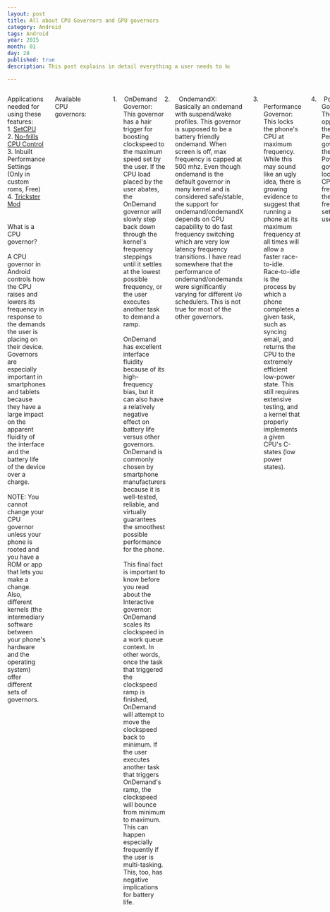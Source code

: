 ```yaml
---
layout: post
title: All about CPU Governors and GPU governors
category: Android
tags: Android 
year: 2015
month: 01
day: 28
published: true
description: This post explains in detail everything a user needs to know about CPU and GPU governors and their various types.

---
```


<div class="row">	
	<div class="span9 columns">
		<p class="MsoNormal">
Applications needed for using these features: <br>
1. <a href="https://play.google.com/store/apps/details?id=com.mhuang.overclocking&hl=en" target="_blank">SetCPU</a><br>
2. <a href="https://play.google.com/store/apps/details?id=it.sineo.android.noFrillsCPU&hl=en" target="_blank">No-frills CPU Control</a><br>
3. Inbuilt Performance Settings (Only in custom roms, Free)<br>
4. <a href="https://play.google.com/store/apps/details?id=com.bigeyes0x0.trickstermod&hl=en" target="_blank">Trickster Mod</a> <br>

<br>
<br>
What is a CPU governor?<br>
<br>
A CPU governor in Android controls how the CPU raises and lowers its frequency in response to the demands the user is placing on their device. Governors are especially important in smartphones and tablets because they have a large impact on the apparent fluidity of the interface and the battery life of the device over a charge. <br>
<br>
NOTE: You cannot change your CPU governor unless your phone is rooted and you have a ROM or app that lets you make a change. Also, different kernels (the intermediary software between your phone's hardware and the operating system) offer different sets of governors. <br>
<br>

Available CPU governors:<br style="">
<!--[if !supportLineBreakNewLine]--><br style="">
<!--[endif]--><o:p></o:p></p>
<p class="MsoListParagraphCxSpFirst"
 style="text-indent: -0.25in;"><!--[if !supportLists]--><span
 style=""><span style="">1.<span
 style="font-family: &quot;Times New Roman&quot;; font-style: normal; font-variant: normal; font-weight: normal; font-size: 7pt; line-height: normal; font-size-adjust: none; font-stretch: normal;">&nbsp;&nbsp;&nbsp;&nbsp;&nbsp;&nbsp;
</span></span></span><!--[endif]-->OnDemand
Governor:<br>
This governor has a hair trigger for boosting clockspeed to the maximum
speed
set by the user. If the CPU load placed by the user abates, the
OnDemand
governor will slowly step back down through the kernel's frequency
steppings
until it settles at the lowest possible frequency, or the user executes
another
task to demand a ramp.<br>
<br>
OnDemand has excellent interface fluidity because of its high-frequency
bias,
but it can also have a relatively negative effect on battery life
versus other
governors. OnDemand is commonly chosen by smartphone manufacturers
because it
is well-tested, reliable, and virtually guarantees the smoothest
possible
performance for the phone.<br>
<br>
This final fact is important to know before you read about the
Interactive
governor: OnDemand scales its clockspeed in a work queue context. In
other
words, once the task that triggered the clockspeed ramp is finished,
OnDemand
will attempt to move the clockspeed back to minimum. If the user
executes
another task that triggers OnDemand's ramp, the clockspeed will bounce
from
minimum to maximum. This can happen especially frequently if the user
is
multi-tasking. This, too, has negative implications for battery life.<br
 style="">
<!--[if !supportLineBreakNewLine]--><br style="">
<!--[endif]--><o:p></o:p></p>
<p class="MsoListParagraphCxSpMiddle"
 style="text-indent: -0.25in;"><!--[if !supportLists]--><span
 style=""><span style="">2.<span
 style="font-family: &quot;Times New Roman&quot;; font-style: normal; font-variant: normal; font-weight: normal; font-size: 7pt; line-height: normal; font-size-adjust: none; font-stretch: normal;">&nbsp;&nbsp;&nbsp;&nbsp;&nbsp;&nbsp;
</span></span></span><!--[endif]--><span
 style="">&nbsp;</span>OndemandX:<br>
Basically an ondemand with suspend/wake profiles. This governor is
supposed to
be a battery friendly ondemand. When screen is off, max frequency is
capped at
500 mhz. Even though ondemand is the default governor in many kernel
and is
considered safe/stable, the support for ondemand/ondemandX depends on
CPU
capability to do fast frequency switching which are very low latency
frequency
transitions. I have read somewhere that the performance of
ondemand/ondemandx
were significantly varying for different i/o schedulers. This is not
true for
most of the other governors.<o:p></o:p></p>
<p class="MsoListParagraphCxSpMiddle"><o:p>&nbsp;</o:p></p>
<p class="MsoListParagraphCxSpMiddle"
 style="text-indent: -0.25in;"><!--[if !supportLists]--><span
 style=""><span style="">3.<span
 style="font-family: &quot;Times New Roman&quot;; font-style: normal; font-variant: normal; font-weight: normal; font-size: 7pt; line-height: normal; font-size-adjust: none; font-stretch: normal;">&nbsp;&nbsp;&nbsp;&nbsp;&nbsp;&nbsp;
</span></span></span><!--[endif]-->Performance
Governor:<br>
This locks the phone's CPU at maximum frequency. While this may sound
like an
ugly idea, there is growing evidence to suggest that running a phone at
its
maximum frequency at all times will allow a faster race-to-idle.
Race-to-idle
is the process by which a phone completes a given task, such as syncing
email,
and returns the CPU to the extremely efficient low-power state. This
still
requires extensive testing, and a kernel that properly implements a
given CPU's
C-states (low power states).<o:p></o:p></p>
<p class="MsoListParagraphCxSpMiddle"><o:p>&nbsp;</o:p></p>
<p class="MsoListParagraphCxSpMiddle"
 style="text-indent: -0.25in;"><!--[if !supportLists]--><span
 style=""><span style="">4.<span
 style="font-family: &quot;Times New Roman&quot;; font-style: normal; font-variant: normal; font-weight: normal; font-size: 7pt; line-height: normal; font-size-adjust: none; font-stretch: normal;">&nbsp;&nbsp;&nbsp;&nbsp;&nbsp;&nbsp;
</span></span></span><!--[endif]-->Powersave
Governor:<br>
The opposite of the Performance governor, the Powersave governor locks
the CPU
frequency at the lowest frequency set by the user.<br style="">
<!--[if !supportLineBreakNewLine]--><br style="">
<!--[endif]--><o:p></o:p></p>
<p class="MsoListParagraphCxSpMiddle"><o:p>&nbsp;</o:p></p>
<p class="MsoListParagraphCxSpMiddle"
 style="text-indent: -0.25in;"><!--[if !supportLists]--><span
 style=""><span style="">5.<span
 style="font-family: &quot;Times New Roman&quot;; font-style: normal; font-variant: normal; font-weight: normal; font-size: 7pt; line-height: normal; font-size-adjust: none; font-stretch: normal;">&nbsp;&nbsp;&nbsp;&nbsp;&nbsp;&nbsp;
</span></span></span><!--[endif]-->Conservative
Governor:<br>
This biases the phone to prefer the lowest possible clockspeed as often
as
possible. In other words, a larger and more persistent load must be
placed on
the CPU before the conservative governor will be prompted to raise the
CPU
clockspeed. Depending on how the developer has implemented this
governor, and
the minimum clockspeed chosen by the user, the conservative governor
can
introduce choppy performance. On the other hand, it can be good for
battery
life.<br>
<br>
The Conservative Governor is also frequently described as a "slow
OnDemand," if that helps to give you a more complete picture of its
functionality.<br>
<br style="">
<!--[if !supportLineBreakNewLine]--><br style="">
<!--[endif]--><o:p></o:p></p>
<p class="MsoListParagraphCxSpMiddle"
 style="text-indent: -0.25in;"><!--[if !supportLists]--><span
 style=""><span style="">6.<span
 style="font-family: &quot;Times New Roman&quot;; font-style: normal; font-variant: normal; font-weight: normal; font-size: 7pt; line-height: normal; font-size-adjust: none; font-stretch: normal;">&nbsp;&nbsp;&nbsp;&nbsp;&nbsp;&nbsp;
</span></span></span><!--[endif]-->Userspace
Governor:<br>
This governor, exceptionally rare for the world of mobile devices,
allows any
program executed by the user to set the CPU's operating frequency. This
governor is more common amongst servers or desktop PCs where an
application
(like a power profile app) needs privileges to set the CPU clockspeed.<br>
<br style="">
<!--[if !supportLineBreakNewLine]--><br style="">
<!--[endif]--><o:p></o:p></p>
<p class="MsoListParagraphCxSpMiddle"
 style="text-indent: -0.25in;"><!--[if !supportLists]--><span
 style=""><span style="">7.<span
 style="font-family: &quot;Times New Roman&quot;; font-style: normal; font-variant: normal; font-weight: normal; font-size: 7pt; line-height: normal; font-size-adjust: none; font-stretch: normal;">&nbsp;&nbsp;&nbsp;&nbsp;&nbsp;&nbsp;
</span></span></span><!--[endif]-->Min
Max<br>
well this governor makes use of only min &amp; maximum frequency
based on
workload... no intermediate frequencies are used.<br>
<br style="">
<!--[if !supportLineBreakNewLine]--><br style="">
<!--[endif]--><o:p></o:p></p>
<p class="MsoListParagraphCxSpMiddle"
 style="text-indent: -0.25in;"><!--[if !supportLists]--><span
 style=""><span style="">8.<span
 style="font-family: &quot;Times New Roman&quot;; font-style: normal; font-variant: normal; font-weight: normal; font-size: 7pt; line-height: normal; font-size-adjust: none; font-stretch: normal;">&nbsp;&nbsp;&nbsp;&nbsp;&nbsp;&nbsp;
</span></span></span><!--[endif]-->Interactive
Governor:<br>
Much like the OnDemand governor, the Interactive governor dynamically
scales
CPU clockspeed in response to the workload placed on the CPU by the
user. This
is where the similarities end. Interactive is significantly more
responsive
than OnDemand, because it's faster at scaling to maximum frequency.<br>
<br>
Unlike OnDemand, which you'll recall scales clockspeed in the context
of a work
queue, Interactive scales the clockspeed over the course of a timer set
arbitrarily by the kernel developer. In other words, if an application
demands
a ramp to maximum clockspeed (by placing 100% load on the CPU), a user
can
execute another task before the governor starts reducing CPU frequency.
This
can eliminate the frequency bouncing discussed in the OnDemand section.
Because
of this timer, Interactive is also better prepared to utilize
intermediate
clockspeeds that fall between the minimum and maximum CPU frequencies.
This is another
pro-battery life benefit of Interactive.<br>
<br>
However, because Interactive is permitted to spend more time at maximum
frequency than OnDemand (for device performance reasons), the
battery-saving
benefits discussed above are effectively negated. Long story short,
Interactive
offers better performance than OnDemand (some say the best performance
of any
governor) and negligibly different battery life.<br>
<br>
Interactive also makes the assumption that a user turning the screen on
will
shortly be followed by the user interacting with some application on
their
device. Because of this, screen on triggers a ramp to maximum
clockspeed,
followed by the timer behavior described above.<br>
<br>
<br style="">
<!--[if !supportLineBreakNewLine]--><br style="">
<!--[endif]--><o:p></o:p></p>
<p class="MsoListParagraphCxSpMiddle"
 style="text-indent: -0.25in;"><!--[if !supportLists]--><span
 style=""><span style="">9.<span
 style="font-family: &quot;Times New Roman&quot;; font-style: normal; font-variant: normal; font-weight: normal; font-size: 7pt; line-height: normal; font-size-adjust: none; font-stretch: normal;">&nbsp;&nbsp;&nbsp;&nbsp;&nbsp;&nbsp;
</span></span></span><!--[endif]-->InteractiveX
Governor:<br>
Created by kernel developer "Imoseyon," the InteractiveX governor is
based heavily on the Interactive governor, enhanced with tuned timer
parameters
to better balance battery vs. performance. The InteractiveX governor's
defining
feature, however, is that it locks the CPU frequency to the user's
lowest
defined speed when the screen is off.<br>
<br style="">
<!--[if !supportLineBreakNewLine]--><br style="">
<!--[endif]--><o:p></o:p></p>
<p class="MsoListParagraphCxSpMiddle"
 style="text-indent: -0.25in;"><!--[if !supportLists]--><span
 style=""><span style="">10.<span
 style="font-family: &quot;Times New Roman&quot;; font-style: normal; font-variant: normal; font-weight: normal; font-size: 7pt; line-height: normal; font-size-adjust: none; font-stretch: normal;">&nbsp;&nbsp;
</span></span></span><!--[endif]-->Smartass<br>
Is based on the concept of the interactive governor.<br>
I have always agreed that in theory the way interactive works – by
taking over
the idle loop – is very attractive. I have never managed to tweak it so
it
would behave decently in real life. Smartass is a complete rewrite of
the code
plus more. I think its a success. Performance is on par with the “old”
minmax
and I think smartass is a bit more responsive. Battery life is hard to
quantify
precisely but it does spend much more time at the lower frequencies.<br>
Smartass will also cap the max frequency when sleeping to. Lets take
for
example the 528/176 kernel, it will sleep at 352/176. No need for sleep
profiles any more!"<br>
<br style="">
<!--[if !supportLineBreakNewLine]--><br style="">
<!--[endif]--><o:p></o:p></p>
<p class="MsoListParagraphCxSpMiddle"
 style="text-indent: -0.25in;"><!--[if !supportLists]--><span
 style=""><span style="">11.<span
 style="font-family: &quot;Times New Roman&quot;; font-style: normal; font-variant: normal; font-weight: normal; font-size: 7pt; line-height: normal; font-size-adjust: none; font-stretch: normal;">&nbsp;&nbsp;
</span></span></span><!--[endif]-->SmartassV2:<br>
Version 2 of the original smartass governor from Erasmux. The governor
aim for
an "ideal frequency", and ramp up more aggressively towards this freq
and less aggressive after. It uses different ideal frequencies for
screen on
and screen off, namely awake_ideal_freq and sleep_ideal_freq. This
governor
scales down CPU very fast (to hit sleep_ideal_freq soon) while screen
is off
and scales up rapidly to awake_ideal_freq (500 mhz for GS2 by default)
when
screen is on. There's no upper limit for frequency while screen is off
(unlike
Smartass). So the entire frequency range is available for the governor
to use
during screen-on and screen-off state. The motto of this governor is a
balance
between performance and battery.<br>
<br style="">
<!--[if !supportLineBreakNewLine]--><br style="">
<!--[endif]--><o:p></o:p></p>
<p class="MsoListParagraphCxSpMiddle"
 style="text-indent: -0.25in;"><!--[if !supportLists]--><span
 style=""><span style="">12.<span
 style="font-family: &quot;Times New Roman&quot;; font-style: normal; font-variant: normal; font-weight: normal; font-size: 7pt; line-height: normal; font-size-adjust: none; font-stretch: normal;">&nbsp;&nbsp;
</span></span></span><!--[endif]-->Scary<br>
A new governor wrote based on conservative with some smartass features,
it
scales accordingly to conservatives laws. So it will start from the
bottom,
take a load sample, if it's above the upthreshold, ramp up only one
speed at a
time, and ramp down one at a time. It will automatically cap the off
screen
speeds to 245Mhz, and if your min freq is higher than 245mhz, it will
reset the
min to 120mhz while screen is off and restore it upon screen awakening,
and
still scale accordingly to conservatives laws. So it spends most of its
time at
lower frequencies. The goal of this is to get the best battery life
with decent
performance. It will give the same performance as conservative right
now, it
will get tweaked over time.<br>
<br style="">
<!--[if !supportLineBreakNewLine]--><br style="">
<!--[endif]--><o:p></o:p></p>
<p class="MsoListParagraphCxSpMiddle"
 style="text-indent: -0.25in;"><!--[if !supportLists]--><span
 style=""><span style="">13.<span
 style="font-family: &quot;Times New Roman&quot;; font-style: normal; font-variant: normal; font-weight: normal; font-size: 7pt; line-height: normal; font-size-adjust: none; font-stretch: normal;">&nbsp;&nbsp;
</span></span></span><!--[endif]-->Lagfree:<br>
Lagfree is similar to ondemand. Main difference is it's optimization to
become
more battery friendly. Frequency is gracefully decreased and increased,
unlike
ondemand which jumps to 100% too often. Lagfree does not skip any
frequency
step while scaling up or down. Remember that if there's a requirement
for
sudden burst of power, lagfree can not satisfy that since it has to
raise cpu
through each higher frequency step from current. Some users report that
video
playback using lagfree stutters a little.<br>
<br style="">
<!--[if !supportLineBreakNewLine]--><br style="">
<!--[endif]--><o:p></o:p></p>
<p class="MsoListParagraphCxSpMiddle"
 style="text-indent: -0.25in;"><!--[if !supportLists]--><span
 style=""><span style="">14.<span
 style="font-family: &quot;Times New Roman&quot;; font-style: normal; font-variant: normal; font-weight: normal; font-size: 7pt; line-height: normal; font-size-adjust: none; font-stretch: normal;">&nbsp;&nbsp;
</span></span></span><!--[endif]-->Smoothass:<br>
The same as the Smartass “governor” But MUCH more aggressive &amp;
across the
board this one has a better battery life that is about a third better
than
stock KERNEL<br>
<br style="">
<!--[if !supportLineBreakNewLine]--><br style="">
<!--[endif]--><o:p></o:p></p>
<p class="MsoListParagraphCxSpMiddle"
 style="text-indent: -0.25in;"><!--[if !supportLists]--><span
 style=""><span style="">15.<span
 style="font-family: &quot;Times New Roman&quot;; font-style: normal; font-variant: normal; font-weight: normal; font-size: 7pt; line-height: normal; font-size-adjust: none; font-stretch: normal;">&nbsp;&nbsp;
</span></span></span><!--[endif]-->Brazilianwax:<br>
Similar to smartassV2. More aggressive ramping, so more performance,
less
battery<br>
<br style="">
<!--[if !supportLineBreakNewLine]--><br style="">
<!--[endif]--><o:p></o:p></p>
<p class="MsoListParagraphCxSpMiddle"
 style="text-indent: -0.25in;"><!--[if !supportLists]--><span
 style=""><span style="">16.<span
 style="font-family: &quot;Times New Roman&quot;; font-style: normal; font-variant: normal; font-weight: normal; font-size: 7pt; line-height: normal; font-size-adjust: none; font-stretch: normal;">&nbsp;&nbsp;
</span></span></span><!--[endif]-->SavagedZen:<br>
Another smartassV2 based governor. Achieves good balance between
performance
&amp; battery as compared to brazilianwax.<br>
<br style="">
<!--[if !supportLineBreakNewLine]--><br style="">
<!--[endif]--><o:p></o:p></p>
<p class="MsoListParagraphCxSpMiddle"
 style="text-indent: -0.25in;"><!--[if !supportLists]--><span
 style=""><span style="">17.<span
 style="font-family: &quot;Times New Roman&quot;; font-style: normal; font-variant: normal; font-weight: normal; font-size: 7pt; line-height: normal; font-size-adjust: none; font-stretch: normal;">&nbsp;&nbsp;
</span></span></span><!--[endif]-->Lazy:<br>
This governor from Ezekeel is basically an ondemand with an additional
parameter min_time_state to specify the minimum time CPU stays on a
frequency
before scaling up/down. The Idea here is to eliminate any instabilities
caused
by fast frequency switching by ondemand. Lazy governor polls more often
than
ondemand, but changes frequency only after completing min_time_state on
a step
overriding sampling interval. Lazy also has a screenoff_maxfreq
parameter which
when enabled will cause the governor to always select the maximum
frequency
while the screen is off.<br>
<br style="">
<!--[if !supportLineBreakNewLine]--><br style="">
<!--[endif]--><o:p></o:p></p>
<p class="MsoListParagraphCxSpMiddle"
 style="text-indent: -0.25in;"><!--[if !supportLists]--><span
 style=""><span style="">18.<span
 style="font-family: &quot;Times New Roman&quot;; font-style: normal; font-variant: normal; font-weight: normal; font-size: 7pt; line-height: normal; font-size-adjust: none; font-stretch: normal;">&nbsp;&nbsp;
</span></span></span><!--[endif]-->Lionheart:<br>
Lionheart is a conservative-based governor which is based on samsung's
update3
source.<br>
The tunables (such as the thresholds and sampling rate) were changed so
the
governor behaves more like the performance one, at the cost of battery
as the
scaling is very aggressive.<br>
<br style="">
<!--[if !supportLineBreakNewLine]--><br style="">
<!--[endif]--><o:p></o:p></p>
<p class="MsoListParagraphCxSpMiddle"
 style="text-indent: -0.25in;"><!--[if !supportLists]--><span
 style=""><span style="">19.<span
 style="font-family: &quot;Times New Roman&quot;; font-style: normal; font-variant: normal; font-weight: normal; font-size: 7pt; line-height: normal; font-size-adjust: none; font-stretch: normal;">&nbsp;&nbsp;
</span></span></span><!--[endif]-->LionheartX<br>
LionheartX is based on Lionheart but has a few changes on the tunables
and
features a suspend profile based on Smartass governor.<br>
<br style="">
<!--[if !supportLineBreakNewLine]--><br style="">
<!--[endif]--><o:p></o:p></p>
<p class="MsoListParagraphCxSpMiddle"
 style="text-indent: -0.25in;"><!--[if !supportLists]--><span
 style=""><span style="">20.<span
 style="font-family: &quot;Times New Roman&quot;; font-style: normal; font-variant: normal; font-weight: normal; font-size: 7pt; line-height: normal; font-size-adjust: none; font-stretch: normal;">&nbsp;&nbsp;
</span></span></span><!--[endif]-->Intellidemand:<br>
Intellidemand aka Intelligent Ondemand from Faux is yet another
governor that's
based on ondemand. Unlike what some users believe, this governor is not
the
replacement for OC Daemon (Having different governors for sleep and
awake). The
original intellidemand behaves differently according to GPU usage. When
GPU is
really busy (gaming, maps, benchmarking, etc) intellidemand behaves
like
ondemand. When GPU is 'idling' (or moderately busy), intellidemand
limits max
frequency to a step depending on frequencies available in your
device/kernel
for saving battery. This is called browsing mode. We can see some
'traces' of
interactive governor here. Frequency scale-up decision is made based on
idling
time of CPU. Lower idling time (&lt;20%) causes CPU to scale-up
from current
frequency. Frequency scale-down happens at steps=5% of max frequency.
(This
parameter is tunable only in conservative, among the popular governors)<br>
To sum up, this is an intelligent ondemand that enters browsing mode to
limit
max frequency when GPU is idling, and (exits browsing mode) behaves
like
ondemand when GPU is busy; to deliver performance for gaming and such.
Intellidemand does not jump to highest frequency when screen is off.<br>
<br style="">
<!--[if !supportLineBreakNewLine]--><br style="">
<!--[endif]--><o:p></o:p></p>
<p class="MsoListParagraphCxSpMiddle"
 style="text-indent: -0.25in;"><!--[if !supportLists]--><span
 style=""><span style="">21.<span
 style="font-family: &quot;Times New Roman&quot;; font-style: normal; font-variant: normal; font-weight: normal; font-size: 7pt; line-height: normal; font-size-adjust: none; font-stretch: normal;">&nbsp;&nbsp;
</span></span></span><!--[endif]-->Hotplug
Governor:<br>
The Hotplug governor performs very similarly to the OnDemand governor,
with the
added benefit of being more precise about how it steps down through the
kernel's frequency table as the governor measures the user's CPU load.
However,
the Hotplug governor's defining feature is its ability to turn unused
CPU cores
off during periods of low CPU utilization. This is known as
"hotplugging."<br style="">
<!--[if !supportLineBreakNewLine]--><br style="">
<!--[endif]--><o:p></o:p></p>
<p class="MsoListParagraphCxSpMiddle"
 style="text-indent: -0.25in;"><!--[if !supportLists]--><span
 style=""><span style="">22.<span
 style="font-family: &quot;Times New Roman&quot;; font-style: normal; font-variant: normal; font-weight: normal; font-size: 7pt; line-height: normal; font-size-adjust: none; font-stretch: normal;">&nbsp;&nbsp;
</span></span></span><!--[endif]-->BadAss
Goveronor:<br>
Badass removes all of this "fast peaking" to the max frequency. To
trigger a frequency increase, the system must run a bit with high load,
then
the frequency is bumped. If that is still not enough the governor gives
you
full throttle. (this transition should not take longer than 1-2
seconds,
depending on the load your system is experiencing)<br>
Badass will also take the gpu load into consideration. If the gpu is
moderately
busy it will bypass the above check and clock the cpu with 1188Mhz. If
the gpu
is crushed under load, badass will lift the restrictions to the cpu.<br
 style="">
<!--[if !supportLineBreakNewLine]--><br style="">
<!--[endif]--><o:p></o:p></p>
<p class="MsoListParagraphCxSpMiddle"
 style="text-indent: -0.25in;"><!--[if !supportLists]--><span
 style=""><span style="">23.<span
 style="font-family: &quot;Times New Roman&quot;; font-style: normal; font-variant: normal; font-weight: normal; font-size: 7pt; line-height: normal; font-size-adjust: none; font-stretch: normal;">&nbsp;&nbsp;
</span></span></span><!--[endif]-->Wheatley:<br>
Building on the classic 'ondemand' governor is implemented Wheatley
governor.
The governor has two additional parameters. Wheatley works as planned
and does
not hinder the proper C4 usage for task where the C4 can be used
properly. So
the results show that Wheatley works as intended and ensures that the
C4 state
is used whenever the task allows a proper efficient usage of the C4
state. For
more demanding tasks which cause a large number of wakeups and prevent
the
efficient usage of the C4 state, the governor resorts to the next best
power
saving mechanism and scales down the frequency. So with the new
highly-flexible
Wheatley governor one can have the best of both worlds.<br>
<br>
Obviously, this governor is only available on multi-core devices.<br
 style="">
<!--[if !supportLineBreakNewLine]--><br style="">
<!--[endif]--><o:p></o:p></p>
<p class="MsoListParagraphCxSpMiddle"
 style="text-indent: -0.25in;"><!--[if !supportLists]--><span
 style=""><span style="">24.<span
 style="font-family: &quot;Times New Roman&quot;; font-style: normal; font-variant: normal; font-weight: normal; font-size: 7pt; line-height: normal; font-size-adjust: none; font-stretch: normal;">&nbsp;&nbsp;
</span></span></span><!--[endif]-->Lulzactive:<br>
It's based on Interactive &amp; Smartass governors.<br>
Old Version: When workload is greater than or equal to 60%, the
governor scales
up CPU to next higher step. When workload is less than 60%, governor
scales
down CPU to next lower step. When screen is off, frequency is locked to
global
scaling minimum frequency.<br>
New Version: Three more user configurable parameters: inc_cpu_load,
pump_up_step, pump_down_step. Unlike older version, this one gives more
control
for the user. We can set the threshold at which governor decides to
scale
up/down. We can also set number of frequency steps to be skipped while
polling
up and down.<br>
When workload greater than or equal to inc_cpu_load, governor scales
CPU
pump_up_step steps up. When workload is less than inc_cpu_load,
governor scales
CPU down pump_down_step steps down.<br style="">
<!--[if !supportLineBreakNewLine]--><br style="">
<!--[endif]--><o:p></o:p></p>
<p class="MsoListParagraphCxSpMiddle"
 style="text-indent: -0.25in;"><!--[if !supportLists]--><span
 style=""><span style="">25.<span
 style="font-family: &quot;Times New Roman&quot;; font-style: normal; font-variant: normal; font-weight: normal; font-size: 7pt; line-height: normal; font-size-adjust: none; font-stretch: normal;">&nbsp;&nbsp;
</span></span></span><!--[endif]-->Pegasusq/Pegasusd<br>
<br>
The Pegasus-q / d is a multi-core based on the Ondemand governor and
governor
with integrated hot-plugging. It is quite stable and has the same
battery life
as ondemand. However, it is less stable than HYPER on some devices like
the S2
(before the PegasusQ governor was updated).<br>
Ongoing processes in the queue, we know that multiple processes can run
simultaneously on. These processes are active in an array, which is a
field
called "Run Queue" queue that is ongoing, with their priority values
​​arranged (priority will be used by the task scheduler, which then
decides
which process to run next).<br>
<br>
To ensure that each process has its fair share of resources, each
running for a
certain period and will eventually stop and then again placed in the
queue
until it is your turn again. If a program is terminated, so that others
can run
the program with the highest priority in the current queue is executed.<br
 style="">
<!--[if !supportLineBreakNewLine]--><br style="">
<!--[endif]--><o:p></o:p></p>
<p class="MsoListParagraphCxSpMiddle"
 style="text-indent: -0.25in;"><!--[if !supportLists]--><span
 style=""><span style="">26.<span
 style="font-family: &quot;Times New Roman&quot;; font-style: normal; font-variant: normal; font-weight: normal; font-size: 7pt; line-height: normal; font-size-adjust: none; font-stretch: normal;">&nbsp;&nbsp;
</span></span></span><!--[endif]-->Hotplugx<br>
<br>
It's a modified version of Hotplug and optimized for the suspension in
off-screen<br style="">
<!--[if !supportLineBreakNewLine]--><br style="">
<!--[endif]--><o:p></o:p></p>
<p class="MsoListParagraphCxSpMiddle"
 style="text-indent: -0.25in;"><!--[if !supportLists]--><span
 style=""><span style="">27.<span
 style="font-family: &quot;Times New Roman&quot;; font-style: normal; font-variant: normal; font-weight: normal; font-size: 7pt; line-height: normal; font-size-adjust: none; font-stretch: normal;">&nbsp;&nbsp;
</span></span></span><!--[endif]-->AbyssPlug<br>
<br>
It's a Governor derived from hotplug, it works the same way, but with
the
changes in savings for a better battery.<br style="">
<!--[if !supportLineBreakNewLine]--><br style="">
<!--[endif]--><o:p></o:p></p>
<p class="MsoListParagraphCxSpMiddle"
 style="text-indent: -0.25in;"><!--[if !supportLists]--><span
 style=""><span style="">28.<span
 style="font-family: &quot;Times New Roman&quot;; font-style: normal; font-variant: normal; font-weight: normal; font-size: 7pt; line-height: normal; font-size-adjust: none; font-stretch: normal;">&nbsp;&nbsp;
</span></span></span><!--[endif]-->MSM
DCVS<br>
<br>
A very efficient and wide range of Dynamic Clock and Voltage Scaling
(DCVS)
which addresses usage models from active standby to mid and high level
processing requirements. It makes the phone's CPU smoothly scale from
low
power, from low leakage mode to blazingly fast performance.Only to be
used by
Qualcomm CPUs.<br>
<br>
MSM is the prefix for the SOC (MSM8960) and DCVS is Dynamic Clock and
Voltage
Scaling. Makes sense, MSM-DCVS<br style="">
<!--[if !supportLineBreakNewLine]--><br style="">
<!--[endif]--><o:p></o:p></p>
<p class="MsoListParagraphCxSpMiddle"
 style="text-indent: -0.25in;"><!--[if !supportLists]--><span
 style=""><span style="">29.<span
 style="font-family: &quot;Times New Roman&quot;; font-style: normal; font-variant: normal; font-weight: normal; font-size: 7pt; line-height: normal; font-size-adjust: none; font-stretch: normal;">&nbsp;&nbsp;
</span></span></span><!--[endif]-->IntelliActive<br>
<br>
Based off Google's Interactive governor with the following enhancements:<br>
<br>
1. self-boost capability from input drivers (no need for PowerHAL
assist)<br>
2. two phase scheduling (idle/busy phases to prevent from jumping
directly to
max freq<br>
3. Checks for offline cpus and short circuits some unnecessary checks
to
improve code execution paths. Therefore, it avoids CPU hotplugging. <br
 style="">
<!--[if !supportLineBreakNewLine]--><br style="">
<!--[endif]--><o:p></o:p></p>
<p class="MsoListParagraphCxSpMiddle"
 style="text-indent: -0.25in;"><!--[if !supportLists]--><span
 style=""><span style="">30.<span
 style="font-family: &quot;Times New Roman&quot;; font-style: normal; font-variant: normal; font-weight: normal; font-size: 7pt; line-height: normal; font-size-adjust: none; font-stretch: normal;">&nbsp;&nbsp;
</span></span></span><!--[endif]-->Adaptive<br>
<br>
This driver adds a dynamic cpufreq policy governor designed for
latency-sensitive workloads and also for demanding performance.<br>
This governor attempts to reduce the latency of clock so that the
system is
more responsive to interactive workloads in lowest steady-state but to
reduce
power consumption in middle operation level, level up will be done in
step by
step to prohibit system from going to<br>
max operation level.<br style="">
<!--[if !supportLineBreakNewLine]--><br style="">
<!--[endif]--><o:p></o:p></p>
<p class="MsoListParagraphCxSpMiddle"
 style="text-indent: -0.25in;"><!--[if !supportLists]--><span
 style=""><span style="">31.<span
 style="font-family: &quot;Times New Roman&quot;; font-style: normal; font-variant: normal; font-weight: normal; font-size: 7pt; line-height: normal; font-size-adjust: none; font-stretch: normal;">&nbsp;&nbsp;
</span></span></span><!--[endif]-->Nightmare
<br>
<br>
A PegasusQ modified, less aggressive and more stable. A good compromise
between
performance and battery. In addition to the SoD is a prevention because
it
usually does not hotplug.<br style="">
<!--[if !supportLineBreakNewLine]--><br style="">
<!--[endif]--><o:p></o:p></p>
<p class="MsoListParagraphCxSpMiddle"
 style="text-indent: -0.25in;"><!--[if !supportLists]--><span
 style=""><span style="">32.<span
 style="font-family: &quot;Times New Roman&quot;; font-style: normal; font-variant: normal; font-weight: normal; font-size: 7pt; line-height: normal; font-size-adjust: none; font-stretch: normal;">&nbsp;&nbsp;
</span></span></span><!--[endif]-->ZZmove<br>
<br>
The ZZmove Governor by ZaneZam is optimized for low power consumption
when the
screen off, with particular attention to the limitation of consumption
applications in the background with the screen off, such as listening
to music.
ZZmoove is not a good gaming governor as it aims to save battery. This
governor
is still a WIP as the developer is constantly giving updates! Here are
the available
profiles:<br>
<br>
for Default (set governor defaults)<br>
for Yank Battery -&gt; old untouched setting (a very good
battery/performance
balanced setting DEV-NOTE: highly recommended!)<br>
for Yank Battery Extreme -&gt; old untouched setting (like yank
battery but
focus on battery saving)<br>
for ZaneZam Battery -&gt; old untouched setting (a more 'harsh'
setting
strictly focused on battery saving DEV-NOTE: might give some lags!)<br>
for ZaneZam Battery Plus -&gt; NEW! reworked 'faster' battery
setting
(DEV-NOTE: recommended too!&nbsp; )<br>
for ZaneZam Optimized -&gt; old untouched setting (balanced setting
with no
focus in any direction DEV-NOTE: relict from back in the days, even
though some
people still like it!)<br>
for ZaneZam Moderate -&gt; NEW! setting based on 'zzopt' which has
mainly (but
not strictly only!) 2 cores online<br>
for ZaneZam Performance -&gt; old untouched setting (all you can
get from
zzmoove in terms of performance but still has the fast down
scaling/hotplugging
behaving)<br>
for ZaneZam InZane -&gt; NEW! based on performance with new auto
fast scaling
active. a new experience!<br>
for ZaneZam Gaming -&gt; NEW! based on performance with new scaling
block
enabled to avoid cpu overheating during gameplay<br>
(since version 0.9 beta4: cpu temperature threshold of 65°C enabled if
exynos4
cpu temperature reading support was compiled with the governor)<br
 style="">
<!--[if !supportLineBreakNewLine]--><br style="">
<!--[endif]--><o:p></o:p></p>
<p class="MsoListParagraphCxSpMiddle"
 style="text-indent: -0.25in;"><!--[if !supportLists]--><span
 style=""><span style="">33.<span
 style="font-family: &quot;Times New Roman&quot;; font-style: normal; font-variant: normal; font-weight: normal; font-size: 7pt; line-height: normal; font-size-adjust: none; font-stretch: normal;">&nbsp;&nbsp;
</span></span></span><!--[endif]-->Sleepy<br>
<br>
The Sleepy (formerly known as Solo) is an attempt to strike a balance
between
performance and battery power to create. It is based on Ondemand. It
includes
some tweaks like the Down_sampling variable and other features that set
by the
user through the sysfs of "echo" call. Sleepy is quite similar to
Ondemandx.<br style="">
<!--[if !supportLineBreakNewLine]--><br style="">
<!--[endif]--><o:p></o:p></p>
<p class="MsoListParagraphCxSpMiddle"
 style="text-indent: -0.25in;"><!--[if !supportLists]--><span
 style=""><span style="">34.<span
 style="font-family: &quot;Times New Roman&quot;; font-style: normal; font-variant: normal; font-weight: normal; font-size: 7pt; line-height: normal; font-size-adjust: none; font-stretch: normal;">&nbsp;&nbsp;
</span></span></span><!--[endif]-->Hyper<br>
<br>
The Hyper (formerly known as kenobi) is an aggressive smart and
smooth,based on
the Ondemand and is equipped with several features of Ondemandx suspend
profiles. (Added by sysfs, the settings suspend_freq and suspend
Imoseyon's
code) is the behavior of the HYPER. It also has the fast_start
deep_sleep
variable and detection features. In addition, the maximum frequency is
in
suspend mode 500Mhz.<br style="">
<!--[if !supportLineBreakNewLine]--><br style="">
<!--[endif]--><o:p></o:p></p>
<p class="MsoListParagraphCxSpMiddle"
 style="text-indent: -0.25in;"><!--[if !supportLists]--><span
 style=""><span style="">35.<span
 style="font-family: &quot;Times New Roman&quot;; font-style: normal; font-variant: normal; font-weight: normal; font-size: 7pt; line-height: normal; font-size-adjust: none; font-stretch: normal;">&nbsp;&nbsp;
</span></span></span><!--[endif]-->SmartassH3<br>
<br>
The SmartassH3 governor is designed for battery saving and not pushing
the
phones performance, since doing that drains battery and that's the one
thing
people keep asking for more of. Based on SmartassV2. <br style="">
<!--[if !supportLineBreakNewLine]--><br style="">
<!--[endif]--><o:p></o:p></p>
<p class="MsoListParagraphCxSpMiddle"
 style="text-indent: -0.25in;"><!--[if !supportLists]--><span
 style=""><span style="">36.<span
 style="font-family: &quot;Times New Roman&quot;; font-style: normal; font-variant: normal; font-weight: normal; font-size: 7pt; line-height: normal; font-size-adjust: none; font-stretch: normal;">&nbsp;&nbsp;
</span></span></span><!--[endif]-->SLP <br>
<br>
It is a mix of pegasusq and ondemand. Therefore, it has a balance
between
battery savings and performance. <br style="">
<!--[if !supportLineBreakNewLine]--><br style="">
<!--[endif]--><o:p></o:p></p>
<p class="MsoListParagraphCxSpMiddle"
 style="text-indent: -0.25in;"><!--[if !supportLists]--><span
 style=""><span style="">37.<span
 style="font-family: &quot;Times New Roman&quot;; font-style: normal; font-variant: normal; font-weight: normal; font-size: 7pt; line-height: normal; font-size-adjust: none; font-stretch: normal;">&nbsp;&nbsp;
</span></span></span><!--[endif]-->NeoX <br>
<br>
An optimized version of the pegasusq governor but with some extra
tweaks for
better performance. This means more battery drainage than the original
PegasusQ.<br style="">
<!--[if !supportLineBreakNewLine]--><br style="">
<!--[endif]--><o:p></o:p></p>
<p class="MsoListParagraphCxSpMiddle"
 style="text-indent: -0.25in;"><!--[if !supportLists]--><span
 style=""><span style="">38.<span
 style="font-family: &quot;Times New Roman&quot;; font-style: normal; font-variant: normal; font-weight: normal; font-size: 7pt; line-height: normal; font-size-adjust: none; font-stretch: normal;">&nbsp;&nbsp;
</span></span></span><!--[endif]-->ZZmanx<br>
<br>
ZZmanx is exactly the same as ZZmove, but it has been renamed because
DorimanX
made it into his own version (possibly better performance) . However,
it still
suffers from below average gaming performance. (Refer to ZZmoove
description for
guide on profiles)<br style="">
<!--[if !supportLineBreakNewLine]--><br style="">
<!--[endif]--><o:p></o:p></p>
<p class="MsoListParagraphCxSpMiddle"
 style="text-indent: -0.25in;"><!--[if !supportLists]--><span
 style=""><span style="">39.<span
 style="font-family: &quot;Times New Roman&quot;; font-style: normal; font-variant: normal; font-weight: normal; font-size: 7pt; line-height: normal; font-size-adjust: none; font-stretch: normal;">&nbsp;&nbsp;
</span></span></span><!--[endif]-->OnDemandPlus
<br>
A governor based off of OnDemand and Interactive. It provides a balance
between
performance, and saving battery.<br style="">
<!--[if !supportLineBreakNewLine]--><br style="">
<!--[endif]--><o:p></o:p></p>
<p class="MsoListParagraphCxSpMiddle"
 style="text-indent: -0.25in;"><!--[if !supportLists]--><span
 style=""><span style="">40.<span
 style="font-family: &quot;Times New Roman&quot;; font-style: normal; font-variant: normal; font-weight: normal; font-size: 7pt; line-height: normal; font-size-adjust: none; font-stretch: normal;">&nbsp;&nbsp;
</span></span></span><!--[endif]-->DynInteractive
<br>
A dynamic interactive Governor. This Governor dynamically adapts it's
own CPU
frequencies within your parameters based off the system(s) load.<br
 style="">
<!--[if !supportLineBreakNewLine]--><br style="">
<!--[endif]--><o:p></o:p></p>
<p class="MsoListParagraphCxSpMiddle"
 style="text-indent: -0.25in;"><!--[if !supportLists]--><span
 style=""><span style="">41.<span
 style="font-family: &quot;Times New Roman&quot;; font-style: normal; font-variant: normal; font-weight: normal; font-size: 7pt; line-height: normal; font-size-adjust: none; font-stretch: normal;">&nbsp;&nbsp;
</span></span></span><!--[endif]-->Smartmax<br>
<br>
This is a new governor which is a mix between ondemand and smartassv2.
By
default this is configured for battery saving,so this is NOT a gamer
governor!
This is still WIP!<br style="">
<!--[if !supportLineBreakNewLine]--><br style="">
<!--[endif]--><o:p></o:p></p>
<p class="MsoListParagraphCxSpMiddle"
 style="text-indent: -0.25in;"><!--[if !supportLists]--><span
 style=""><span style="">42.<span
 style="font-family: &quot;Times New Roman&quot;; font-style: normal; font-variant: normal; font-weight: normal; font-size: 7pt; line-height: normal; font-size-adjust: none; font-stretch: normal;">&nbsp;&nbsp;
</span></span></span><!--[endif]-->Ktoonservative\KtoonservativeQ<br>
<br>
A combination of ondemand and conservative. Ktoonservative contains a
hotplugging variable which determines when the second core comes
online. The
governor shuts the core off when it returns to the second lowest
frequency thus
giving us a handle on the second performance factor in our CPUs
behavior. <br style="">
<!--[if !supportLineBreakNewLine]--><br style="">
<!--[endif]--><o:p></o:p></p>
<p class="MsoListParagraphCxSpMiddle"
 style="text-indent: -0.25in;"><!--[if !supportLists]--><span
 style=""><span style="">43.<span
 style="font-family: &quot;Times New Roman&quot;; font-style: normal; font-variant: normal; font-weight: normal; font-size: 7pt; line-height: normal; font-size-adjust: none; font-stretch: normal;">&nbsp;&nbsp;
</span></span></span><!--[endif]-->Performance
may cry (PMC)<br>
A governor based on Smartmax except it's heavily tweaked for better and
maximum
battery life. This is not a gaming governor!<br style="">
<!--[if !supportLineBreakNewLine]--><br style="">
<!--[endif]--><o:p></o:p></p>
<p class="MsoListParagraphCxSpMiddle"
 style="text-indent: -0.25in;"><!--[if !supportLists]--><span
 style=""><span style="">44.<span
 style="font-family: &quot;Times New Roman&quot;; font-style: normal; font-variant: normal; font-weight: normal; font-size: 7pt; line-height: normal; font-size-adjust: none; font-stretch: normal;">&nbsp;&nbsp;
</span></span></span><!--[endif]-->Dance
Dance<br>
Based on conservative with some smartass features, it scales
accordingly to
conservatives laws. So it will start from the bottom, take a load
sample, if
it's above the upthreshold, ramp up only one speed at a time, and ramp
down one
at a time. It will automatically cap the off screen speeds to 245Mhz,
and if
your min freq is higher than 245mhz, it will reset the min to 120mhz
while
screen is off and restore it upon screen awakening, and still scale
accordingly
to conservatives laws. So it spends most of its time at lower
frequencies. The
goal of this is to get the best battery life with decent performance.
It will
give the same performance as conservative right now, it will get
tweaked over
time.&nbsp; <br style="">
<!--[if !supportLineBreakNewLine]--><br style="">
<!--[endif]--><o:p></o:p></p>
<p class="MsoListParagraphCxSpMiddle"
 style="text-indent: -0.25in;"><!--[if !supportLists]--><span
 style=""><span style="">45.<span
 style="font-family: &quot;Times New Roman&quot;; font-style: normal; font-variant: normal; font-weight: normal; font-size: 7pt; line-height: normal; font-size-adjust: none; font-stretch: normal;">&nbsp;&nbsp;
</span></span></span><!--[endif]-->AbyssPlugv2<br>
AbyssPlugv2 is a rewrite of the original CPU governor. It also fixes
the
problem where the governor is set only for the first core, but now
governs all
cores right from whatever utility you use. There have been comments on
the lack
of stability with this governor.&nbsp; <br style="">
<!--[if !supportLineBreakNewLine]--><br style="">
<!--[endif]--><o:p></o:p></p>
<p class="MsoListParagraphCxSpMiddle"
 style="text-indent: -0.25in;"><!--[if !supportLists]--><span
 style=""><span style="">46.<span
 style="font-family: &quot;Times New Roman&quot;; font-style: normal; font-variant: normal; font-weight: normal; font-size: 7pt; line-height: normal; font-size-adjust: none; font-stretch: normal;">&nbsp;&nbsp;
</span></span></span><!--[endif]-->IntelliMM<br>
A rewrite of the old Min Max governor and has 3 cpu states: Idle, UI
and Max.
Pretty much a smarter Min Max governor.<br style="">
<!--[if !supportLineBreakNewLine]--><br style="">
<!--[endif]--><o:p></o:p></p>
<p class="MsoListParagraphCxSpMiddle"
 style="text-indent: -0.25in;"><!--[if !supportLists]--><span
 style=""><span style="">47.<span
 style="font-family: &quot;Times New Roman&quot;; font-style: normal; font-variant: normal; font-weight: normal; font-size: 7pt; line-height: normal; font-size-adjust: none; font-stretch: normal;">&nbsp;&nbsp;
</span></span></span><!--[endif]-->Interactive
Pro<br>
A newer (modified) version of interactive which is optimized for
devices such
as the One Plus One. It is a more efficient than the original
Interactive
because it continuously re-evaluates the load of each CPU therefore
allowing
the CPU to scale efficiently.<br style="">
<!--[if !supportLineBreakNewLine]--><br style="">
<!--[endif]--><o:p></o:p></p>
<p class="MsoListParagraphCxSpMiddle"
 style="text-indent: -0.25in;"><!--[if !supportLists]--><span
 style=""><span style="">48.<span
 style="font-family: &quot;Times New Roman&quot;; font-style: normal; font-variant: normal; font-weight: normal; font-size: 7pt; line-height: normal; font-size-adjust: none; font-stretch: normal;">&nbsp;&nbsp;
</span></span></span><!--[endif]-->Slim<br>
A new governor from the cm branch and the slimrom project. A
performance
optimized governor. Found on newer devices only such as the One Plus
One. This
CPU governor will fall back to be the performance governor if very high
load is
detected<br style="">
<!--[if !supportLineBreakNewLine]--><br style="">
<!--[endif]--><o:p></o:p></p>
<p class="MsoListParagraphCxSpMiddle"
 style="text-indent: -0.25in;"><!--[if !supportLists]--><span
 style=""><span style="">49.<span
 style="font-family: &quot;Times New Roman&quot;; font-style: normal; font-variant: normal; font-weight: normal; font-size: 7pt; line-height: normal; font-size-adjust: none; font-stretch: normal;">&nbsp;&nbsp;
</span></span></span><!--[endif]-->Ondemand
EPS<br>
Once again, a modified version of Ondemand and is optimized for newer
devices.
It is based on the Semaphore Kernel's Ondemand which is more optimized
for
battery life and better performance than the traditional ondemand
governor.&nbsp; <br style="">
<!--[if !supportLineBreakNewLine]--><br style="">
<!--[endif]--><o:p></o:p></p>
<p class="MsoListParagraphCxSpMiddle"
 style="text-indent: -0.25in;"><!--[if !supportLists]--><span
 style=""><span style="">50.<span
 style="font-family: &quot;Times New Roman&quot;; font-style: normal; font-variant: normal; font-weight: normal; font-size: 7pt; line-height: normal; font-size-adjust: none; font-stretch: normal;">&nbsp;&nbsp;
</span></span></span><!--[endif]-->Smartmax
EPS<br>
A newer smartmax governor that has been slightly optimized for newer
devices. <br style="">
<!--[if !supportLineBreakNewLine]--><br style="">
<!--[endif]--><o:p></o:p></p>
<p class="MsoListParagraphCxSpMiddle"
 style="text-indent: -0.25in;"><!--[if !supportLists]--><span
 style=""><span style="">51.<span
 style="font-family: &quot;Times New Roman&quot;; font-style: normal; font-variant: normal; font-weight: normal; font-size: 7pt; line-height: normal; font-size-adjust: none; font-stretch: normal;">&nbsp;&nbsp;
</span></span></span><!--[endif]-->Uberdemand<br>
Uberdemand is Ondemand with 2-phase feature meaning it has a soft cap
at 1728
MHz so your cpu won't always go directly to max, made by Chet Kener.<br
 style="">
<!--[if !supportLineBreakNewLine]--><br style="">
<!--[endif]--><o:p></o:p></p>
<p class="MsoListParagraphCxSpLast"
 style="text-indent: -0.25in;"><!--[if !supportLists]--><span
 style=""><span style="">52.<span
 style="font-family: &quot;Times New Roman&quot;; font-style: normal; font-variant: normal; font-weight: normal; font-size: 7pt; line-height: normal; font-size-adjust: none; font-stretch: normal;">&nbsp;&nbsp;
</span></span></span><!--[endif]-->Yankactive<br>
A slightly modified interactive based governor by Yank555.lu. Possibly
better
performance or battery life.<br>
<br>
Hotplugging drivers:<br>
- mpdecision (Qualcomm's default hotplugging driver)<br>
- intelliplug (Great for performance, more customization options)<br>
- Alucard HotPlug (A great hotplugging driver by Alucard)<br>
Custom kernels may have their own hotplugging drivers but they are
usually based
on these ones. <br>
<br>
I recommend staying with the default hotplugging driver or keeping the
setting
on AUTO. If you want to experiment, be sure to expect better/worse
battery
life!<br>
<br>
<br>
GPU governors<br>
<br>
Simple: It's a new governor for the gpu frequency scaling. It will
allow a more
fine grained control over how the gpu scales up and down then the
previous
ones. This means either more performance or more battery savings <br>
<br>
Ondemand: Much like the CPU governor, Ondemand will ramp up the
frequency when
a load is detected. A good balance between performance and battery
savings. <br>
<br>
MSM-Adreno: The default GPU governor used by qualcomm for their adreno
GPUs. It
is more performance orientated than ondemand therefore it gives better
performance in games but less battery life. <br>
<br>
Performance: As the name suggests, this keeps your GPU running at the
max
frequency. This is a governor if you want the best possible experience
in games
but you don't care about your battery life. <br>
<br>
Powersave: Like the CPU governor, this keeps your GPU running at the
lowest
possible frequency. Best battery life, extreme lag in games. <br>
<br>
<br>
<br>
Categorization:<br>
<br>
There are four different categories CPU governors can exist as.<br>
<br>
1) Ondemand Based:<br>
Works on "ramp-up on high load" principle. CPU busy-time is taken
into consideration for scaling decisions. Members: Ondemand, OndemandX,
Intellidemand, Lazy, Lagfree, PegasusQ, HYPER, Wheatley, Hotplug,
HotplugX,
AbyssPlug, AbyssPlugv2, Nightmare, Sleepy.<br>
2) Conservative Based:<br>
Works by biasing the phone to prefer the lowest possible clockspeed as
often as
possible. Members: Conservative, Lionheart, LionheartX<br>
<br>
3) Interactive Based:<br>
Works on "make scaling decision when CPU comes out of idle-loop"
principle. Members: Interactive, InteractiveX, Intelliactive,
Lulzactive, Luzactiveq,
Smartass, SmartassV2, SmartassH3, Brazilianwax, SavagedZen,
Dyninteractive.<br>
<br>
4) Unique Category:<br>
These do not fall into any other category above and/or possess unique
attributes. Members: Userspace, Powersave, Performance, Min Max,
ZZmove, MSM DCVS<br>
<br>
5) Hybrid Category:<br>
These have a mix of two (or more) CPU governor behaviors. Members:
Smartmax,
Dancedance, Performance May Cry(PMC), Ktoonservative, KtoonservativeQ<br>
<br>
<br>
Here are some CPU Governors I recommend...<br>
<br>
<br>
Rating system:<br>
Best - This CPU governor is simply the best (for the category), highly
recommended.<br>
Great - This CPU governor is very good, will suit most people.<br>
Good - This CPU governor is good, but might not suit everyone.<br>
Requires tuning - This CPU governor requires tuning, not for beginners.<br>
<br>
If your kernel (not the rom) doesn't have the CPU governors that has
been
marked as 'best', use the ones that have been marked as 'great'. <br>
<br>
<br>
Also, if there is more than one governor marked as 'best', choose the
one that
is available for you. If all are available, choose any. <br>
<br>
<br>
For performance:<br>
<br>
<br>
Single-core:<br>
- Performance - Best<br>
- Min Max - Great<br>
<br>
Multi-core:<br>
- Performance - Best<br>
- Min Max - Great<br>
<br>
<br>
For battery life:<br>
<br>
Single-core:<br>
- Conservative - Best<br>
- Powersave - Good<br>
<br>
Multi-core:<br>
- Conservative - Best<br>
- SLP/Sleepy - Great<br>
- Perfomance may cry (PMC) - Best<br>
- Powersave - Good<br>
- Ktoonservative(Q) - Great<br>
- Smartmax - Best<br>
<br>
<br>
<br>
For balanced battery saving and performance:<br>
<br>
<br>
Single-core:<br>
- Interactive/Intelliactive - Best<br>
- Ondemand/OndemandX - Stock, Best<br>
- SmartassV2 - Great<br>
<br>
Multi-core:<br>
- MSM DCSV - Great, not common<br>
- LulzactiveQ - Requires tuning<br>
- Intelliactive- Great<br>
- Interactive(X) - Great<br>
- Ondemand/OndemandX - Stock, Best<br>
- Pegasus(q/d) - Best<br>
- SmartassV2 - Great <br>
- Wheatley - Good<br>
- Hotplug/HotplugX - Good <br>
- HYPER - Best <br>
- ZZMove - Requires tuning<br>
- Dancedance - Great<br>
<br>
<br>
For gaming:<br>
<br>
Single-core:&nbsp; <br>
- Interactive(X) - Best<br>
- Performance - Great<br>
- Ondemand/OndemandX - Great<br>
- SmartassV2 - Best<br>
<br>
Multi-core:<br>
- Lionheart/LionheartX - Best<br>
- Dancedance - Good<br>
- Intelliactive - Great<br>
- SmartassV2 - Great<br>
- Pegasus(Q/D) - Best<br>
- Ondemand/OndemandX - Great<br>
- Hyper - Best<br>
- Performance - Great<br>
- LulzactiveQ - Best<br>
- Intellidemand - Good<br>
<br>
Other CPU Governors not mentioned in the recommended section are either
not
used by people anymore or they are not suited for most people or have
been
removed from kernels.<o:p></o:p></p>

More info/Source/Credits:<br>
<a href="http://forum.xda-developers.com/galaxy-s2/general/ref-kernel-governors-modules-o-t1369817" target="_blank">XDA Forums</a><br>
<a href="http://xda-university.com/as-a-developer/adding-features-to-your-kernel" target="_blank">XDA University</a><br>

	</div>
</div> 
		
		
		
		
		
